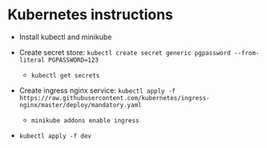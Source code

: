 # Kubernetes instructions

* Install kubectl and minikube

* Create secret store: `kubectl create secret generic pgpassword --from-literal PGPASSWORD=123`
    * `kubectl get secrets`

* Create ingress nginx service: `kubectl apply -f https://raw.githubusercontent.com/kubernetes/ingress-nginx/master/deploy/mandatory.yaml`
    * `minikube addons enable ingress`

* `kubectl apply -f dev`